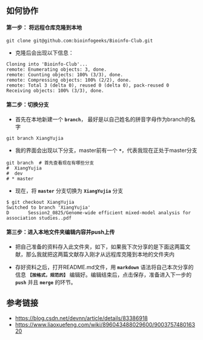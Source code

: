 ## 如何协作

#### 第一步： 将远程仓库克隆到本地 
```git
git clone git@github.com:bioinfogeeks/Bioinfo-Club.git
```
+ 克隆后会出现以下信息：
```git
Cloning into 'Bioinfo-Club'...
remote: Enumerating objects: 3, done.
remote: Counting objects: 100% (3/3), done.
remote: Compressing objects: 100% (2/2), done.
remote: Total 3 (delta 0), reused 0 (delta 0), pack-reused 0
Receiving objects: 100% (3/3), done.
```

#### 第二步：切换分支
+ 首先在本地新建一个 **`branch`**， 最好是以自己姓名的拼音字母作为branch的名字
```git
git branch XiangYujia
```
+ 我的界面会出现以下分支，master前有一个 **`*`**，代表我现在正处于master分支
```git
git branch  # 首先查看现在有哪些分支
#  XiangYujia
#  dev
# * master
```
+ 现在，将 **`master`** 分支切换为 **`XiangYujia`** 分支
```git
$ git checkout XiangYujia
Switched to branch 'XiangYujia'
D       Session2_0825/Genome-wide efficient mixed-model analysis for association studies..pdf
```



#### 第三步：进入本地文件夹编辑内容并push上传
+ 把自己准备的资料存入此文件夹，如下，如果我下次分享的是下面这两篇文献，那么我就把这两篇文献存入刚才从远程库克隆到本地的文件夹内

+ 存好资料之后，打开README.md文件，用 **`markdown`** 语法将自己本次分享的信息 **`【按格式，规范的】`** 编辑好。编辑结束后，点击保存，准备进入下一步的 **`push`** 并且 **`merge`** 的环节。




## 参考链接 
+ https://blog.csdn.net/devnn/article/details/83386918
+ https://www.liaoxuefeng.com/wiki/896043488029600/900375748016320